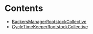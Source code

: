 

# Contents
- [BackersManagerRootstockCollective](BackersManagerRootstockCollective.sol/contract.BackersManagerRootstockCollective.md)
- [CycleTimeKeeperRootstockCollective](CycleTimeKeeperRootstockCollective.sol/abstract.CycleTimeKeeperRootstockCollective.md)
